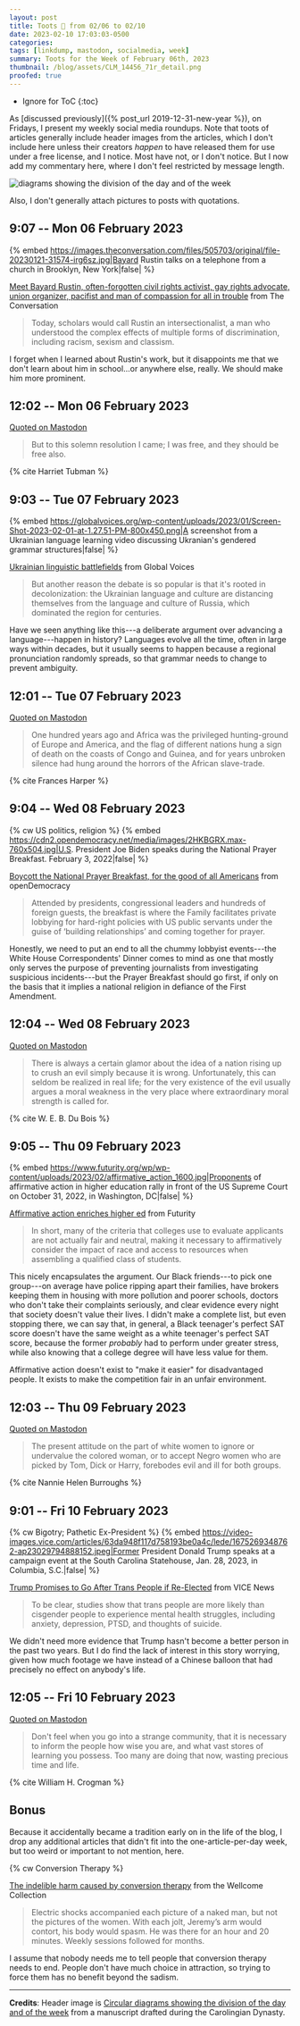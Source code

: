 ```yaml
---
layout: post
title: Toots 🐘 from 02/06 to 02/10
date: 2023-02-10 17:03:03-0500
categories:
tags: [linkdump, mastodon, socialmedia, week]
summary: Toots for the Week of February 06th, 2023
thumbnail: /blog/assets/CLM_14456_71r_detail.png
proofed: true
---
```


* Ignore for ToC
{:toc}

As [discussed previously]({% post_url 2019-12-31-new-year %}), on Fridays, I present my weekly social media roundups.  Note that toots of articles generally include header images from the articles, which I don't include here unless their creators *happen* to have released them for use under a free license, and I notice.  Most have not, or I don't notice.  But I now add my commentary here, where I don't feel restricted by message length.

![diagrams showing the division of the day and of the week](/blog/assets/CLM_14456_71r_detail.png "Carmen Miranda presents the Days of the Week.")

Also, I don't generally attach pictures to posts with quotations.

## 9:07 -- Mon 06 February 2023

{% embed https://images.theconversation.com/files/505703/original/file-20230121-31574-irg6sz.jpg|Bayard Rustin talks on a telephone from a church in Brooklyn, New York|false| %}

[<i class="fab fa-mastodon"></i>](https://mastodon.social/@jcolag/109818178678955430) [Meet Bayard Rustin, often-forgotten civil rights activist, gay rights advocate, union organizer, pacifist and man of compassion for all in trouble](https://theconversation.com/meet-bayard-rustin-often-forgotten-civil-rights-activist-gay-rights-advocate-union-organizer-pacifist-and-man-of-compassion-for-all-in-trouble-197250) from The Conversation

 > Today, scholars would call Rustin an intersectionalist, a man who understood the complex effects of multiple forms of discrimination, including racism, sexism and classism.

I forget when I learned about Rustin's work, but it disappoints me that we don't learn about him in school...or anywhere else, really.  We should make him more prominent.

## 12:02 -- Mon 06 February 2023

[<i class="fab fa-mastodon"></i> Quoted on Mastodon](https://mastodon.social/@jcolag/109818866578044046)

 > But to this solemn resolution I came; I was free, and they should be free also.

{% cite Harriet Tubman %}

## 9:03 -- Tue 07 February 2023

{% embed https://globalvoices.org/wp-content/uploads/2023/01/Screen-Shot-2023-02-01-at-1.27.51-PM-800x450.png|A screenshot from a Ukrainian language learning video discussing Ukranian's gendered grammar structures|false| %}

[<i class="fab fa-mastodon"></i>](https://mastodon.social/@jcolag/109823825202257897) [Ukrainian linguistic battlefields](https://globalvoices.org/2023/02/01/ukrainian-linguistic-battlefields/) from Global Voices

 > But another reason the debate is so popular is that it's rooted in decolonization: the Ukrainian language and culture are distancing themselves from the language and culture of Russia, which dominated the region for centuries.

Have we seen anything like this---a deliberate argument over advancing a language---happen in history?  Languages evolve all the time, often in large ways within decades, but it usually seems to happen because a regional pronunciation randomly spreads, so that grammar needs to change to prevent ambiguity.

## 12:01 -- Tue 07 February 2023

[<i class="fab fa-mastodon"></i> Quoted on Mastodon](https://mastodon.social/@jcolag/109824525511628172)

 > One hundred years ago and Africa was the privileged hunting-ground of Europe and America, and the flag of different nations hung a sign of death on the coasts of Congo and Guinea, and for years unbroken silence had hung around the horrors of the African slave-trade.

{% cite Frances Harper %}

## 9:04 -- Wed 08 February 2023

{% cw US politics, religion %}
{% embed https://cdn2.opendemocracy.net/media/images/2HKBGRX.max-760x504.jpg|U.S. President Joe Biden speaks during the National Prayer Breakfast. February 3, 2022|false| %}

[<i class="fab fa-mastodon"></i>](https://mastodon.social/@jcolag/109829491279373427) [Boycott the National Prayer Breakfast, for the good of all Americans](https://www.opendemocracy.net/en/5050/national-prayer-breakfast-rebrand-christian-fellowship-foundation/) from openDemocracy

 > Attended by presidents, congressional leaders and hundreds of foreign guests, the breakfast is where the Family facilitates private lobbying for hard-right policies with US public servants under the guise of ‘building relationships’ and coming together for prayer.

Honestly, we need to put an end to all the chummy lobbyist events---the White House Correspondents' Dinner comes to mind as one that mostly only serves the purpose of preventing journalists from investigating suspicious incidents---but the Prayer Breakfast should go first, if only on the basis that it implies a national religion in defiance of the First Amendment.

## 12:04 -- Wed 08 February 2023

[<i class="fab fa-mastodon"></i> Quoted on Mastodon](https://mastodon.social/@jcolag/109830199347084904)

 > There is always a certain glamor about the idea of a nation rising up to crush an evil simply because it is wrong. Unfortunately, this can seldom be realized in real life; for the very existence of the evil usually argues a moral weakness in the very place where extraordinary moral strength is called for.

{% cite W. E. B. Du Bois %}

## 9:05 -- Thu 09 February 2023

{% embed https://www.futurity.org/wp/wp-content/uploads/2023/02/affirmative_action_1600.jpg|Proponents of affirmative action in higher education rally in front of the US Supreme Court on October 31, 2022, in Washington, DC|false| %}

[<i class="fab fa-mastodon"></i>](https://mastodon.social/@jcolag/109835157670256428) [Affirmative action enriches higher ed](https://www.futurity.org/affirmative-action-2867372-2/) from Futurity

 > In short, many of the criteria that colleges use to evaluate applicants are not actually fair and neutral, making it necessary to affirmatively consider the impact of race and access to resources when assembling a qualified class of students.

This nicely encapsulates the argument.  Our Black friends---to pick one group---on average have police ripping apart their families, have brokers keeping them in housing with more pollution and poorer schools, doctors who don't take their complaints seriously, and clear evidence every night that society doesn't value their lives.  I didn't make a complete list, but even stopping there, we can say that, in general, a Black teenager's perfect SAT score doesn't have the same weight as a white teenager's perfect SAT score, because the former *probably* had to perform under greater stress, while also knowing that a college degree will have less value for them.

Affirmative action doesn't exist to "make it easier" for disadvantaged people.  It exists to make the competition fair in an unfair environment.

## 12:03 -- Thu 09 February 2023

[<i class="fab fa-mastodon"></i> Quoted on Mastodon](https://mastodon.social/@jcolag/109835857434890168)

 > The present attitude on the part of white women to ignore or undervalue the colored woman, or to accept Negro women who are picked by Tom, Dick or Harry, forebodes evil and ill for both groups.

{% cite Nannie Helen Burroughs %}

## 9:01 -- Fri 10 February 2023

{% cw Bigotry; Pathetic Ex-President %}
{% embed https://video-images.vice.com/articles/63da948f117d758193be0a4c/lede/1675269348762-ap23029794888152.jpeg|Former President Donald Trump speaks at a campaign event at the South Carolina Statehouse, Jan. 28, 2023, in Columbia, S.C.|false| %}

[<i class="fab fa-mastodon"></i>](https://mastodon.social/@jcolag/109840804112190534) [Trump Promises to Go After Trans People if Re-Elected](https://www.vice.com/en/article/k7bd9z/trump-anti-trans) from VICE News

 > To be clear, studies show that trans people are more likely than cisgender people to experience mental health struggles, including anxiety, depression, PTSD, and thoughts of suicide.

We didn't need more evidence that Trump hasn't become a better person in the past two years.  But I do find the lack of interest in this story worrying, given how much footage we have instead of a Chinese balloon that had precisely no effect on anybody's life.

## 12:05 -- Fri 10 February 2023

[<i class="fab fa-mastodon"></i> Quoted on Mastodon](https://mastodon.social/@jcolag/109841527768442475)

 > Don't feel when you go into a strange community, that it is necessary to inform the people how wise you are, and what vast stores of learning you possess. Too many are doing that now, wasting precious time and life.

{% cite William H. Crogman %}

## Bonus

Because it accidentally became a tradition early on in the life of the blog, I drop any additional articles that didn't fit into the one-article-per-day week, but too weird or important to not mention, here.

{% cw Conversion Therapy %}

<i class="fas fa-square"></i> [The indelible harm caused by conversion therapy](https://wellcomecollection.org/articles/Y2lGphEAAKLNeMjY) from the Wellcome Collection

 > Electric shocks accompanied each picture of a naked man, but not the pictures of the women. With each jolt, Jeremy’s arm would contort, his body would spasm. He was there for an hour and 20 minutes. Weekly sessions followed for months.

I assume that nobody needs me to tell people that conversion therapy needs to end.  People don't have much choice in attraction, so trying to force them has no benefit beyond the sadism.

* * *

**Credits**:  Header image is [Circular diagrams showing the division of the day and of the week](https://commons.wikimedia.org/wiki/File:CLM_14456_71r_detail.jpg) from a manuscript drafted during the Carolingian Dynasty.
